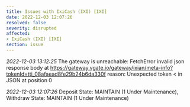 ```yaml
---
title: Issues with IxiCash (IXI) [IXI]
date: 2022-12-03 12:07:26
resolved: false
severity: disrupted
affected:
- IxiCash (IXI) [IXI]
section: issue
---
```


*2022-12-03 13:12:25* The gateway is unreachable: FetchError invalid json response body at https://gateway.vgate.io/gateway/ixian/meta-info?tokenId=tti_08afaead8fe29b24b6da330f reason: Unexpected token < in JSON at position 0

*2022-12-03 12:07:26* Deposit State: MAINTAIN (1 Under Maintenance), Withdraw State: MAINTAIN (1 Under Maintenance)